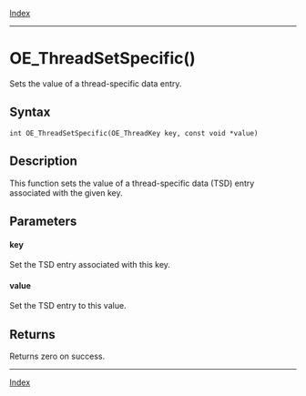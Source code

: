 [Index](index.md)

---
# OE_ThreadSetSpecific()

Sets the value of a thread-specific data entry.

## Syntax

    int OE_ThreadSetSpecific(OE_ThreadKey key, const void *value)
## Description 

This function sets the value of a thread-specific data (TSD) entry associated with the given key.



## Parameters

#### key

Set the TSD entry associated with this key.

#### value

Set the TSD entry to this value.

## Returns

Returns zero on success.

---
[Index](index.md)

